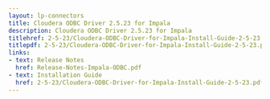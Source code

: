 ```yaml
---
layout: lp-connectors
title: Cloudera ODBC Driver 2.5.23 for Impala
description: Cloudera ODBC Driver 2.5.23 for Impala
titlehref: 2-5-23/Cloudera-ODBC-Driver-for-Impala-Install-Guide-2-5-23.pdf
titlepdf: 2-5-23/Cloudera-ODBC-Driver-for-Impala-Install-Guide-2-5-23.pdf
links:
- text: Release Notes
  href: Release-Notes-Impala-ODBC.pdf
- text: Installation Guide
  href: 2-5-23/Cloudera-ODBC-Driver-for-Impala-Install-Guide-2-5-23.pdf
---
```

